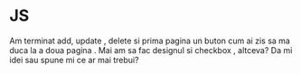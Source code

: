 # JS

Am terminat add, update , delete si prima pagina un buton cum ai zis sa ma duca la a doua pagina . Mai am sa fac designul si checkbox , altceva? Da mi idei sau spune mi ce ar mai trebui?












